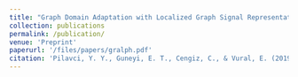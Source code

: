 ```yaml
---
title: "Graph Domain Adaptation with Localized Graph Signal Representations"
collection: publications
permalink: /publication/
venue: 'Preprint'
paperurl: '/files/papers/gralph.pdf'
citation: 'Pilavci, Y. Y., Guneyi, E. T., Cengiz, C., & Vural, E. (2019). Graph Domain Adaptation with Localized Graph Signal Representations. <i>arXiv preprint arXiv:1911.02883.</i>'
---
```

